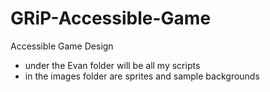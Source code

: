 # GRiP-Accessible-Game
Accessible Game Design

* under the Evan folder will be all my scripts
* in the images folder are sprites and sample backgrounds
